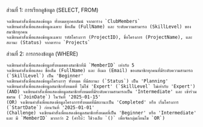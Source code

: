 
ส่วนที่ 1: การเรียกดูข้อมูล (SELECT, FROM)

    จงเขียนคำสั่งเพื่อแสดงข้อมูล ทั้งหมดทุกคอลัมน์ จากตาราง `ClubMembers`
    จงเขียนคำสั่งเพื่อแสดงข้อมูลเฉพาะ ชื่อเต็ม (FullName) และ ระดับความสามารถ (SkillLevel) ของสมาชิกทุกคน
    จงเขียนคำสั่งเพื่อแสดงข้อมูลเฉพาะ รหัสโครงการ (ProjectID), ชื่อโครงการ (ProjectName), และ สถานะ (Status) จากตาราง `Projects`

ส่วนที่ 2: การกรองข้อมูล (WHERE)

    จงเขียนคำสั่งเพื่อแสดงข้อมูลทั้งหมดของสมาชิกที่มี `MemberID` เท่ากับ 5
    จงเขียนคำสั่งเพื่อแสดง ชื่อเต็ม (FullName) และ อีเมล (Email) ของสมาชิกทุกคนที่มีระดับความสามารถ (`SkillLevel`) เป็น 'Beginner'
    จงเขียนคำสั่งเพื่อแสดงข้อมูลโครงการ ทั้งหมด ที่มีสถานะ (`Status`) เป็น 'Planning'
    จงเขียนคำสั่งเพื่อแสดงข้อมูลสมาชิกทั้งหมดที่ ไม่ใช่ 'Expert' (`SkillLevel` ไม่เท่ากับ 'Expert')
    (AND) จงเขียนคำสั่งเพื่อแสดงข้อมูลสมาชิกทั้งหมดที่มีระดับความสามารถเป็น 'Intermediate' และ เข้าร่วมชมรม (`JoinDate`) ในวันที่ '2025-01-15'
    (OR) จงเขียนคำสั่งเพื่อแสดงข้อมูลโครงการทั้งหมดที่มีสถานะเป็น 'Completed' หรือ เริ่มโครงการ (`StartDate`) ก่อนวันที่ '2025-01-01'
    (Challenge) จงเขียนคำสั่งเพื่อแสดงข้อมูลสมาชิกทั้งหมดที่เป็น 'Beginner' หรือ 'Intermediate' และ มี `MemberID` มากกว่า 2 (คำใบ้: ใช้วงเล็บ `()` เพื่อจัดกลุ่มเงื่อนไข `OR`)

